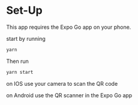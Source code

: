 # Set-Up

This app requires the Expo Go app on your phone.

start by running
```bash
yarn
```
Then run 
```bash
yarn start
```

on IOS use your camera to scan the QR code

on Android use the QR scanner in the Expo Go app
